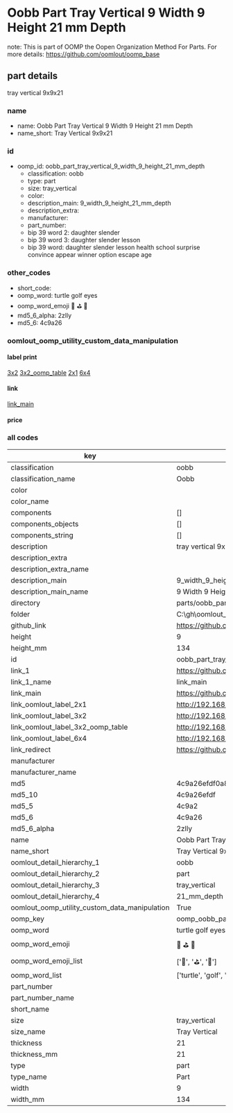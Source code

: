# Oobb Part Tray Vertical 9 Width 9 Height 21 mm Depth  

note: This is part of OOMP the Oopen Organization Method For Parts. For more details: https://github.com/oomlout/oomp_base

##  part details
  



tray vertical 9x9x21



### name
* name: Oobb Part Tray Vertical 9 Width 9 Height 21 mm Depth
* name_short: Tray Vertical 9x9x21 
### id
* oomp_id: oobb_part_tray_vertical_9_width_9_height_21_mm_depth
  * classification: oobb
  * type: part
  * size: tray_vertical
  * color: 
  * description_main: 9_width_9_height_21_mm_depth
  * description_extra: 
  * manufacturer: 
  * part_number: 
  * bip 39 word 2: daughter slender
  * bip 39 word 3: daughter slender lesson
  * bip 39 word: daughter slender lesson health school surprise convince appear winner option escape age

### other_codes
* short_code: 
* oomp_word: turtle golf eyes
* oomp_word_emoji :turtle: :golf: :eyes:
* md5_6_alpha: 2zlly
* md5_6: 4c9a26






### oomlout_oomp_utility_custom_data_manipulation
#### label print
[3x2](http://192.168.1.245:1112/?label=oomp%202zlly)
[3x2_oomp_table](http://192.168.1.108:1112/?label=oomp%202zlly)
[2x1](http://192.168.1.242:1112/?label=oomp%202zlly)
[6x4](http://192.168.1.55:1112/?label=oomp%202zlly)    

#### link

[link_main](https://github.com/oomlout/oomlout_oobb_version_4_generated_parts/tree/main/navigation_oomp/oobb/part/tray_vertical/9_width_9_height_21_mm_depth/part)                              

#### price







### all codes 
| key | value |  
| --- | --- |  
| classification | oobb |  
| classification_name | Oobb |  
| color |  |  
| color_name |  |  
| components | [] |  
| components_objects | [] |  
| components_string | [] |  
| description | tray vertical 9x9x21 |  
| description_extra |  |  
| description_extra_name |  |  
| description_main | 9_width_9_height_21_mm_depth |  
| description_main_name | 9 Width 9 Height 21 mm Depth |  
| directory | parts/oobb_part_tray_vertical_9_width_9_height_21_mm_depth |  
| folder | C:\gh\oomlout_oobb_version_4_generated_parts\parts\oobb_part_tray_vertical_9_width_9_height_21_mm_depth |  
| github_link | https://github.com/oomlout/oomlout_oomp_part_src/tree/main/parts/oobb_part_tray_vertical_9_width_9_height_21_mm_depth |  
| height | 9 |  
| height_mm | 134 |  
| id | oobb_part_tray_vertical_9_width_9_height_21_mm_depth |  
| link_1 | https://github.com/oomlout/oomlout_oobb_version_4_generated_parts/tree/main/navigation_oomp/oobb/part/tray_vertical/9_width_9_height_21_mm_depth/part |  
| link_1_name | link_main |  
| link_main | https://github.com/oomlout/oomlout_oobb_version_4_generated_parts/tree/main/navigation_oomp/oobb/part/tray_vertical/9_width_9_height_21_mm_depth/part |  
| link_oomlout_label_2x1 | http://192.168.1.242:1112/?label=oomp%202zlly |  
| link_oomlout_label_3x2 | http://192.168.1.245:1112/?label=oomp%202zlly |  
| link_oomlout_label_3x2_oomp_table | http://192.168.1.108:1112/?label=oomp%202zlly |  
| link_oomlout_label_6x4 | http://192.168.1.55:1112/?label=oomp%202zlly |  
| link_redirect | https://github.com/oomlout/oomlout_oobb_version_4_generated_parts/tree/main/parts/oobb_tray_vertical_09_09_21 |  
| manufacturer |  |  
| manufacturer_name |  |  
| md5 | 4c9a26efdf0a85f369e066a300f2d1be |  
| md5_10 | 4c9a26efdf |  
| md5_5 | 4c9a2 |  
| md5_6 | 4c9a26 |  
| md5_6_alpha | 2zlly |  
| name | Oobb Part Tray Vertical 9 Width 9 Height 21 mm Depth |  
| name_short | Tray Vertical 9x9x21  |  
| oomlout_detail_hierarchy_1 | oobb |  
| oomlout_detail_hierarchy_2 | part |  
| oomlout_detail_hierarchy_3 | tray_vertical |  
| oomlout_detail_hierarchy_4 | 21_mm_depth |  
| oomlout_oomp_utility_custom_data_manipulation | True |  
| oomp_key | oomp_oobb_part_tray_vertical_9_width_9_height_21_mm_depth |  
| oomp_word | turtle golf eyes |  
| oomp_word_emoji | :turtle: :golf: :eyes: |  
| oomp_word_emoji_list | [':turtle:', ':golf:', ':eyes:'] |  
| oomp_word_list | ['turtle', 'golf', 'eyes'] |  
| part_number |  |  
| part_number_name |  |  
| short_name |  |  
| size | tray_vertical |  
| size_name | Tray Vertical |  
| thickness | 21 |  
| thickness_mm | 21 |  
| type | part |  
| type_name | Part |  
| width | 9 |  
| width_mm | 134 |  

